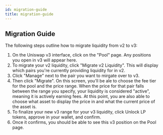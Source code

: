 ```yaml
---
id: migration-guide
title: migration-guide
---
```

## Migration Guide

The following steps outline how to migrate liquidity from v2 to v3:

1. On the Uniswap v3 interface, click on the "Pool" page. Any positions you open in v3 will appear here.
2. To migrate your v2 liquidity, click "Migrate v2 Liquidity". This will display which pairs you're currently providing liquidity for in v2. 
3. Click "Manage" next to the pair you want to mirgate over to v3. 
4. Then click "Migrate". On this screen, you'll be ale to choose the fee tier for the pool and the price range. 
When the price for that pair falls between the range you specify, your liquidity is considered "active", meaning it is actively earning fees. 
At this point, you are also able to choose what asset to display the price in and what the current price of the asset is.  
4. To finalize your new v3 range for your v3 liquidity, click Unlock LP tokens, approve in your wallet, and confirm.
5. Once it confirms, you should be able to see this v3 position on the Pool page.